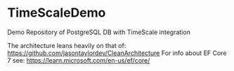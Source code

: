 # TimeScaleDemo
Demo Repository of PostgreSQL DB with TimeScale integration

The architecture leans heavily on that of: https://github.com/jasontaylordev/CleanArchitecture
For info about EF Core 7 see: https://learn.microsoft.com/en-us/ef/core/